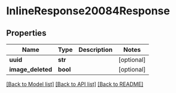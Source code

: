 # InlineResponse20084Response

## Properties
Name | Type | Description | Notes
------------ | ------------- | ------------- | -------------
**uuid** | **str** |  | [optional] 
**image_deleted** | **bool** |  | [optional] 

[[Back to Model list]](../README.md#documentation-for-models) [[Back to API list]](../README.md#documentation-for-api-endpoints) [[Back to README]](../README.md)


